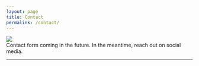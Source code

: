 ```yaml
---
layout: page
title: Contact
permalink: /contact/
---
```


<img class="col one right" src="/img/prof_pic.jpg">

<br/>
Contact form coming in the future.  In the meantime, reach out on social media.

<br/>
<hr/>
<br/>
<span class="contacticon center">
	<a href="https://instagram.com/kevin_fronczak" target="_blank"><i class="fa fa-instagram"></i></a>
    <a href="https://youtube.com/user/kevinfronczak" target="_blank"><i class="fa fa-youtube-square"></i></a>
    <a href="https://github.com/fronzbot" target="_blank"><i class="fa fa-github-square"></i></a>
	<a href="https://twitter.com/fronzbot" target="_blank"><i class="fa fa-twitter-square"></i></a>
</span>


